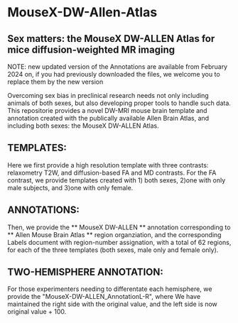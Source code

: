 # MouseX-DW-Allen-Atlas
## Sex matters: the MouseX DW-ALLEN Atlas for mice diffusion-weighted MR imaging

NOTE: new updated version of the Annotations are available from February 2024 on, if you had previously downloaded the files, we welcome you to replace them by the new version

Overcoming sex bias in preclinical research needs not only including animals of both sexes, but also developing proper tools to handle such data. This repositorie provides a novel DW-MRI mouse brain template and annotation created with the publically available Allen Brain Atlas, and including both sexes: the MouseX DW-ALLEN Atlas. 

## TEMPLATES: 
Here we first provide a high resolution template with three contrasts: relaxometry T2W, and diffusion-based FA and MD contrasts. For the FA contrast, we provide templates created with 1) both sexes, 2)one with only male subjects, and 3)one with only female. 

## ANNOTATIONS:
Then, we provide the ** MouseX DW-ALLEN ** annotation corresponding to ** Allen Mouse Brain Atlas ** region organziation, and the corresponding Labels document with region-number assignation, with a total of 62 regions, for each of the three templates (both sexes, male only and female only). 

## TWO-HEMISPHERE ANNOTATION:
For those experimenters needing to differentate each hemisphere, we provide the "MouseX-DW-ALLEN_AnnotationL-R", where We have maintained the right side with the original value, and the left side is now original value + 100.


